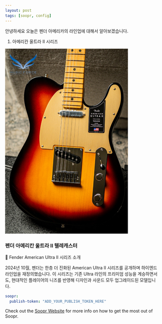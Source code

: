 ```yaml
---
layout: post
tags: [soopr, config]
---
```


안녕하세요 오늘은 펜더 아메리카의 라인업에 대해서 알아보겠습니다.

1. 아메리칸 울트라 II 시리즈
  <img src="https://raw.githubusercontent.com/qodchgfl130/qodchgfl130.github.com/main/a1.jpg" width="400" />
  <h3>펜더 아메리칸 울트라 II 텔레캐스터</h3>
  
  🎸 Fender American Ultra II 시리즈 소개

2024년 10월, 펜더는 한층 더 진화된 American Ultra II 시리즈를 공개하며 하이엔드 라인업을 재정의했습니다.
이 시리즈는 기존 Ultra 라인의 프리미엄 성능을 계승하면서도, 현대적인 플레이어의 니즈를 반영해 디자인과 사운드 모두 업그레이드된 모델입니다.
  
  
   

```yml
soopr:
  publish-token: "ADD_YOUR_PUBLISH_TOKEN_HERE" 
```

Check out the [Soopr Website][soopr-website] for more info on how to get the most out of Soopr.

[soopr-website]: https://www.soopr.co
